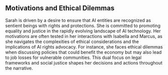 ## Motivations and Ethical Dilemmas
Sarah is driven by a desire to ensure that AI entities are recognized as sentient beings with rights and protections. She is committed to promoting equality and justice in the rapidly evolving landscape of AI technology. Her motivations are often tested in her interactions with Isabella and Marcus, as she navigates the complexities of ethical considerations and the implications of AI rights advocacy. For instance, she faces ethical dilemmas when discussing policies that could benefit the economy but may also lead to job losses for vulnerable communities. This dual focus on legal frameworks and social justice shapes her decisions and actions throughout the narrative.
